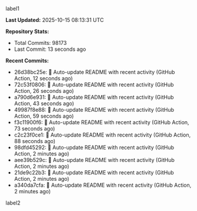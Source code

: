 
label1 
<!-- ACTIVITY_START -->
**Last Updated:** 2025-10-15 08:13:31 UTC

**Repository Stats:**
- Total Commits: 98173
- Last Commit: 13 seconds ago

**Recent Commits:**
- 26d38bc25e: 🤖 Auto-update README with recent activity (GitHub Action, 12 seconds ago)
- 72c53f0806: 🤖 Auto-update README with recent activity (GitHub Action, 26 seconds ago)
- a790d6e931: 🤖 Auto-update README with recent activity (GitHub Action, 43 seconds ago)
- 49987f8e88: 🤖 Auto-update README with recent activity (GitHub Action, 59 seconds ago)
- f3c11900f6: 🤖 Auto-update README with recent activity (GitHub Action, 73 seconds ago)
- c2c23f0ce1: 🤖 Auto-update README with recent activity (GitHub Action, 88 seconds ago)
- 98dfd45292: 🤖 Auto-update README with recent activity (GitHub Action, 2 minutes ago)
- aee39b529c: 🤖 Auto-update README with recent activity (GitHub Action, 2 minutes ago)
- 21de9c22b3: 🤖 Auto-update README with recent activity (GitHub Action, 2 minutes ago)
- a340da7cfa: 🤖 Auto-update README with recent activity (GitHub Action, 2 minutes ago)
<!-- ACTIVITY_END -->

label2
